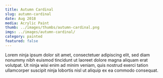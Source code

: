 ```yaml
---
title: Autumn Cardinal
slug: autumn-cardinal
date: Aug 2018
media: Acrylic Paint
thumb: ../images/thumbs/autumn-cardinal.png
imgs: ../images/autumn-cardinal/
category: painted
featured: false
---
```


Lorem ninja ipsum dolor sit amet, consectetuer adipiscing elit, sed diam nonummy nibh euismod tincidunt ut laoreet dolore magna aliquam erat volutpat. Ut ninja wisi enim ad minim veniam, quis nostrud exerci tation ullamcorper suscipit ninja lobortis nisl ut aliquip ex ea commodo consequat.